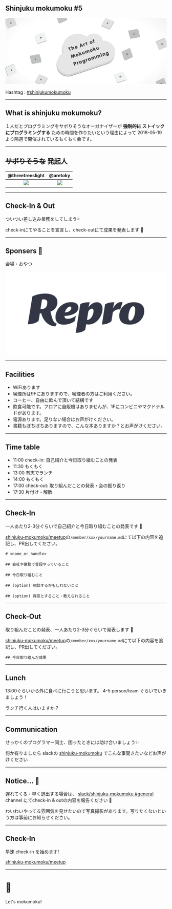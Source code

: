 ## Shinjuku mokumoku #5

![](/assets/images/shinjuku-mokumoku-banner.png)

Hashtag : [#shinjukumokumoku](https://twitter.com/search?q=%23shinjukumokumoku)

---

## What is shinjuku mokumoku?

１人だとプログラミングをサボりそうなオーガナイザーが **~~強制的に~~ ストイックにプログラミングする** ための時間を作りたいという理由によって 2018-05-19 より隔週で開催されているもくもく会です。

---

## ~~サボりそうな~~ 発起人

@threetreeslight | @aretoky
:---: | :---:
![](https://avatars3.githubusercontent.com/u/1057490?s=100&v=4) | ![](https://avatars3.githubusercontent.com/u/4887965?s=100&v=4)

---

## Check-In & Out

ついつい差し込み業務をしてしまう💦

check-inにてやることを宣言し、check-outにて成果を発表します 💪

---

## Sponsers 👏

会場・おやつ

![](/assets/images/sponsers/repro-logo-colored.png)

---

## Facilities

- WiFiあります
- 喫煙所は9Fにありますので、喫煙者の方はご利用ください。
- コーヒー、自由に飲んで頂いて結構です
- 飲食可能です。フロアに自販機はありませんが、1Fにコンビニやマクドナルドがあります。
- 電源あります。足りない場合はお声がけください。
- 書籍もぼちぼちありますので、こんな本ありますか？とお声がけください。

---

## Time table

- 11:00 check-in: 自己紹介と今日取り組むことの発表
- 11:30 もくもく
- 13:00 有志でランチ
- 14:00 もくもく
- 17:00 check-out: 取り組んだことの発表・会の振り返り
- 17:30 片付け・解散

---

## Check-In

一人あたり2-3分ぐらいで自己紹介と今日取り組むことの発表です 👏

[shinjuku-mokumoku/meetup](https://github.com/shinjuku-mokumoku/meetup)の`/member/xxx/yourname.md`にて以下の内容を追記し、PR出してください。

```
# <name_or_handle>

## 会社や業務で普段やっていること

## 今日取り組むこと

## (option) 相談するかもしれないこと

## (option) 得意とすること・教えられること
```

---

## Check-Out

取り組んだことの発表、一人あたり2-3分ぐらいで発表します 👏

[shinjuku-mokumoku/meetup](https://github.com/shinjuku-mokumoku/meetup)の`/member/xxx/yourname.md`にて以下の内容を追記し、PR出してください。

```
## 今日取り組んだ成果
```

---

## Lunch

13:00ぐらいから外に食べに行こうと思います。
4-5 person/team ぐらいでいきましょう！

ランチ行く人はいますか？

---

## Communication

せっかくのプログラマー同士、困ったときには助け合いましょう✨

何か有りましたら slackの [shinjuku-mokumoku](https://shinjuku-mokumoku.slack.com/) でこんな事聞きたいなどお声がけください

---

## Notice... 👀

遅れてくる・早く退出する場合は、 [slack/shinjuku-mokumoku #general](https://shinjuku-mokumoku.slack.com/) channel にてcheck-in & outの内容を報告ください 🙏

わいわいやってる雰囲気を見せたいので写真撮影があります。写りたくないという方は事前にお知らせください。

---

## Check-In

早速 check-in を始めます!

[shinjuku-mokumoku/meetup](https://github.com/shinjuku-mokumoku/meetup)

---

# 💪

Let's mokumoku!

